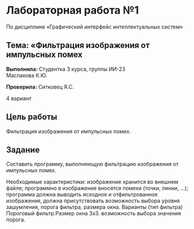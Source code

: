 # Лабораторная работа №1
 По дисциплине «Графический интерфейс интеллектуальных систем»

## Тема: «Фильтрация изображения от импульсных помех

**Выполнила:**
Студентка 3 курса, группы ИИ-23  
Маслакова К.Ю.

**Проверила:**
Ситковец Я.С.

4 вариант

## Цель работы

Фильтрация изображения от импульсных помех.

## Задание

Составить программу, выполняющую фильтрацию изображения от импульсных помех.

Необходимые характеристики:
изображение хранится во внешнем файле;
программно в изображение вносятся помехи (точки, линии, ...);
программа должна выводить исходное и отфильтрованное изображения, должна присутствовать возможность выбора уровня зашумления, порога фильтра, размера окна.
Варианты (тип фильтра)
Пороговый фильтр.Размер окна 3х3. возможность выбора значения порога.